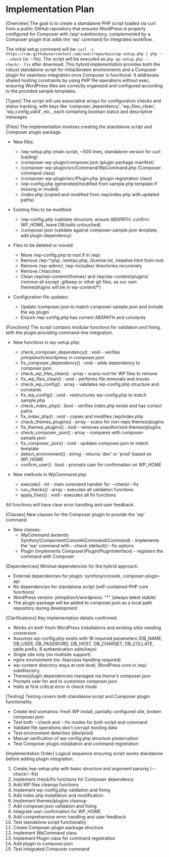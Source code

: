 # Implementation Plan

[Overview]
The goal is to create a standalone PHP script loaded via curl from a public GitHub repository that ensures WordPress is properly configured for Composer with /wp/ subdirectory, complemented by a Composer plugin that adds the 'wp' command for integrated workflow.

The initial setup command will be: `curl -s https://raw.githubusercontent.com/user/repo/main/wp-setup.php | php -- --check` (or --fix). The script will be executed as `php wp-setup.php --check/--fix` after download. This hybrid implementation provides both the robust standalone script for initial/broken environments and a Composer plugin for seamless integration once Composer is functional. It addresses shared hosting constraints by using PHP file operations without exec, ensuring WordPress files are correctly organized and configured according to the provided sample templates.

[Types]
The script will use associative arrays for configuration checks and status tracking, with keys like 'composer_dependency', 'wp_files_clean', 'wp_config_valid', etc., each containing boolean status and descriptive messages.

[Files]
The implementation involves creating the standalone script and Composer plugin package.

- New files:
  - /wp-setup.php (main script, ~500 lines, standalone version for curl loading)
  - /composer-wp-plugin/composer.json (plugin package manifest)
  - /composer-wp-plugin/src/Command/WpCommand.php (Composer command class)
  - /composer-wp-plugin/src/Plugin.php (plugin registration class)
  - /wp-config.php (generated/modified from sample.php template if missing or invalid)
  - /index.php (copied and modified from /wp/index.php with updated paths)

- Existing files to be modified:
  - /wp-config.php (validate structure, ensure ABSPATH, confirm WP_HOME, leave DB/salts untouched)
  - /composer.json (validate against composer-sample.json template, add plugin dependency)

- Files to be deleted or moved:
  - Move /wp-config.php to root if in /wp/
  - Remove /wp-*.php, /xmlrpc.php, /license.txt, /readme.html from root
  - Remove /wp-admin/, /wp-includes/ directories recursively
  - Remove /.htaccess
  - Clean /wp/wp-content/themes/ and /wp/wp-content/plugins/ (remove all except .gitkeep or other git files, as our own theme/plugins will be in wp-content/*)

- Configuration file updates:
  - Update /composer.json to match composer-sample.json and include the wp plugin
  - Ensure /wp-config.php has correct ABSPATH and constants

[Functions]
The script contains modular functions for validation and fixing, with the plugin providing command-line integration.

- New functions in wp-setup.php:
  - check_composer_dependency() : void - verifies johnpbloch/wordpress in composer.json
  - fix_composer_dependency() : void - adds dependency to composer.json
  - check_wp_files_clean() : array - scans root for WP files to remove
  - fix_wp_files_clean() : void - performs file removals and moves
  - check_wp_config() : array - validates wp-config.php structure and constants
  - fix_wp_config() : void - restructures wp-config.php to match sample.php
  - check_index_php() : bool - verifies index.php exists and has correct paths
  - fix_index_php() : void - copies and modifies /wp/index.php
  - check_themes_plugins() : array - scans for non-repo themes/plugins
  - fix_themes_plugins() : void - removes unauthorized themes/plugins
  - check_composer_json() : array - compares with composer-sample.json
  - fix_composer_json() : void - updates composer.json to match template
  - detect_environment() : string - returns 'dev' or 'prod' based on WP_HOME
  - confirm_user() : bool - prompts user for confirmation on WP_HOME

- New methods in WpCommand.php:
  - execute() : int - main command handler for --check/--fix
  - run_checks() : array - executes all validation functions
  - apply_fixes() : void - executes all fix functions

All functions will have clear error handling and user feedback.

[Classes]
New classes for the Composer plugin to provide the 'wp' command.

- New classes:
  - WpCommand (extends Symfony\Component\Console\Command\Command) - implements the 'wp' command with --check (default)/--fix options
  - Plugin (implements Composer\Plugin\PluginInterface) - registers the command with Composer

[Dependencies]
Minimal dependencies for the hybrid approach.

- External dependencies for plugin: symfony/console, composer-plugin-api
- No dependencies for standalone script (self-contained PHP core functions)
- WordPress version: johnpbloch/wordpress: "*" (always latest stable)
- The plugin package will be added to composer.json as a local path repository during development

[Clarifications]
Key implementation details confirmed:

- Works on both fresh WordPress installations and existing sites needing conversion
- Assumes wp-config.php exists with 16 required parameters (DB_NAME, DB_USER, DB_PASSWORD, DB_HOST, DB_CHARSET, DB_COLLATE, table prefix, 8 authentication salts/keys)
- Single site only (no multisite support)
- nginx environment (no .htaccess handling required)
- wp-content directory stays at root level, WordPress core in /wp/ subdirectory
- Theme/plugin dependencies managed via theme's composer.json
- Prompts user for <website-slug> and <website-repo-slug> to customize composer.json
- Halts at first critical error in check mode

[Testing]
Testing covers both standalone script and Composer plugin functionality.

- Create test scenarios: fresh WP install, partially configured site, broken composer.json
- Test both --check and --fix modes for both script and command
- Validate file operations don't corrupt existing data
- Test environment detection (dev/prod)
- Manual verification of wp-config.php structure preservation
- Test Composer plugin installation and command registration

[Implementation Order]
Logical sequence ensuring script works standalone before adding plugin integration.

1. Create /wp-setup.php with basic structure and argument parsing (--check/--fix)
2. Implement check/fix functions for Composer dependency
3. Add WP files cleanup functions
4. Implement wp-config.php validation and fixing
5. Add index.php installation and modification
6. Implement themes/plugins cleanup
7. Add composer.json validation and fixing
8. Integrate user confirmation for WP_HOME
9. Add comprehensive error handling and user feedback
10. Test standalone script functionality
11. Create Composer plugin package structure
12. Implement WpCommand class
13. Implement Plugin class for command registration
14. Add plugin to composer.json
15. Test integrated Composer command
